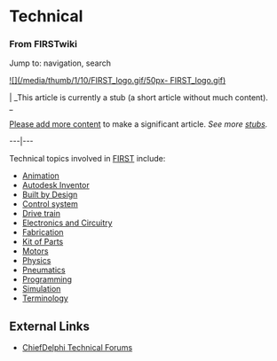 

# Technical

### From FIRSTwiki

Jump to: navigation, search

[![](/media/thumb/1/10/FIRST_logo.gif/50px-
FIRST_logo.gif)](Image:FIRST_logo.gif "" )

|  _This article is currently a stub (a short article without much content).  
_

[Please add more
content](http://www.firstwiki.net/index.php?title=Technical&action=edit
"http://www.firstwiki.net/index.php?title=Technical&action=edit" ) to make a
significant article. _See more [stubs](Special:Shortpages
"Special:Shortpages" )._  
  
---|---  
  
  
Technical topics involved in [FIRST](first) include:

  * [Animation](Animation "Animation" )
  * [Autodesk Inventor](Autodesk_Inventor "Autodesk Inventor" )
  * [Built by Design](Built_by_Design "Built by Design" )
  * [Control system](Control_system "Control system" )
  * [Drive train](Drive_train "Drive train" )
  * [Electronics and Circuitry](Electronics_and_circuitry "Electronics and circuitry" )
  * [Fabrication](Fabrication "Fabrication" )
  * [Kit of Parts](Kit_of_parts "Kit of parts" )
  * [Motors](Motors "Motors" )
  * [Physics](Physics "Physics" )
  * [Pneumatics](Pneumatics "Pneumatics" )
  * [Programming](Programming "Programming" )
  * [Simulation](Simulation "Simulation" )
  * [Terminology](Terminology "Terminology" )


## External Links

  * [ChiefDelphi Technical Forums](http://www.chiefdelphi.com/forums/forumdisplay.php?f=50 "http://www.chiefdelphi.com/forums/forumdisplay.php?f=50" )


